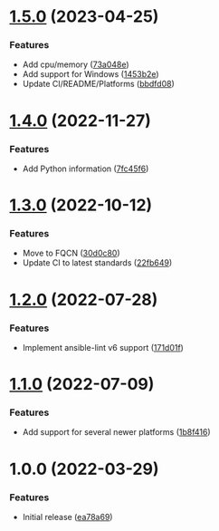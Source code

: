 # [1.5.0](https://github.com/de-it-krachten/ansible-role-showinfo/compare/v1.4.0...v1.5.0) (2023-04-25)


### Features

* Add cpu/memory ([73a048e](https://github.com/de-it-krachten/ansible-role-showinfo/commit/73a048e221b0289dc6dcff9c5866edf12b28396a))
* Add support for Windows ([1453b2e](https://github.com/de-it-krachten/ansible-role-showinfo/commit/1453b2ec196363c9e6a73bde7c39d39a46af1526))
* Update CI/README/Platforms ([bbdfd08](https://github.com/de-it-krachten/ansible-role-showinfo/commit/bbdfd08fd1d43f5b12aa04902e9ac103805c1885))

# [1.4.0](https://github.com/de-it-krachten/ansible-role-showinfo/compare/v1.3.0...v1.4.0) (2022-11-27)


### Features

* Add Python information ([7fc45f6](https://github.com/de-it-krachten/ansible-role-showinfo/commit/7fc45f61b1b07651d3c0779f8b11fdcaa7560f7b))

# [1.3.0](https://github.com/de-it-krachten/ansible-role-showinfo/compare/v1.2.0...v1.3.0) (2022-10-12)


### Features

* Move to FQCN ([30d0c80](https://github.com/de-it-krachten/ansible-role-showinfo/commit/30d0c8003808c5a514466cfe7d99adb4df8db898))
* Update CI to latest standards ([22fb649](https://github.com/de-it-krachten/ansible-role-showinfo/commit/22fb649a9abd3ca927c2956acce3505388e3f33a))

# [1.2.0](https://github.com/de-it-krachten/ansible-role-showinfo/compare/v1.1.0...v1.2.0) (2022-07-28)


### Features

* Implement ansible-lint v6 support ([171d01f](https://github.com/de-it-krachten/ansible-role-showinfo/commit/171d01f05b6d17e1786731bc8b87d3a812be5db7))

# [1.1.0](https://github.com/de-it-krachten/ansible-role-showinfo/compare/v1.0.0...v1.1.0) (2022-07-09)


### Features

* Add support for several newer platforms ([1b8f416](https://github.com/de-it-krachten/ansible-role-showinfo/commit/1b8f416e9ca89331bbb149410cf8475624e5bf33))

# 1.0.0 (2022-03-29)


### Features

* Initial release ([ea78a69](https://github.com/de-it-krachten/ansible-role-showinfo/commit/ea78a6900ffb84a7caec29481295c40d16d7327a))
